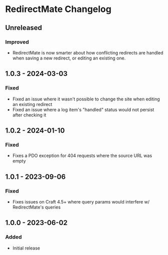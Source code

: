 # RedirectMate Changelog

## Unreleased
### Improved
- RedirectMate is now smarter about how conflicting redirects are handled when saving a new redirect, or editing an existing one.

## 1.0.3 - 2024-03-03
### Fixed
- Fixed an issue where it wasn't possible to change the site when editing an existing redirect  
- Fixed an issue where a log item's "handled" status would not persist after checking it  

## 1.0.2 - 2024-01-10
### Fixed
- Fixes a PDO exception for 404 requests where the source URL was empty  

## 1.0.1 - 2023-09-06
### Fixed  
- Fixes issues on Craft 4.5+ where query params would interfere w/ RedirectMate's queries

## 1.0.0 - 2023-06-02
### Added
- Initial release
